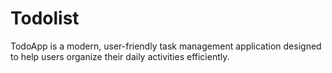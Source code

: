 # Todolist
TodoApp is a modern, user-friendly task management application designed to help users organize their daily activities efficiently. 

